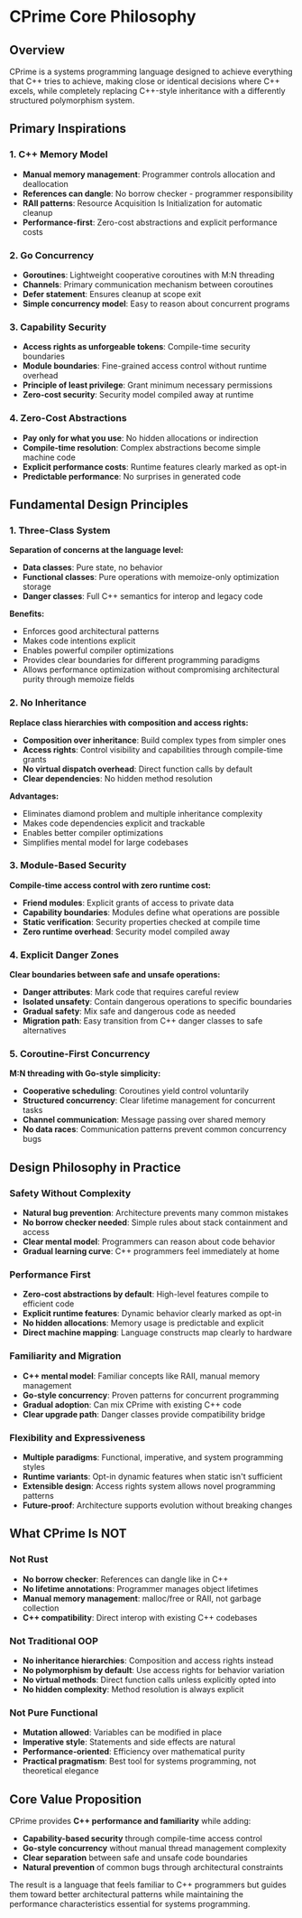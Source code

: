 # CPrime Core Philosophy

## Overview

CPrime is a systems programming language designed to achieve everything that C++ tries to achieve, making close or identical decisions where C++ excels, while completely replacing C++-style inheritance with a differently structured polymorphism system.

## Primary Inspirations

### 1. C++ Memory Model
- **Manual memory management**: Programmer controls allocation and deallocation
- **References can dangle**: No borrow checker - programmer responsibility
- **RAII patterns**: Resource Acquisition Is Initialization for automatic cleanup
- **Performance-first**: Zero-cost abstractions and explicit performance costs

### 2. Go Concurrency
- **Goroutines**: Lightweight cooperative coroutines with M:N threading
- **Channels**: Primary communication mechanism between coroutines
- **Defer statement**: Ensures cleanup at scope exit
- **Simple concurrency model**: Easy to reason about concurrent programs

### 3. Capability Security
- **Access rights as unforgeable tokens**: Compile-time security boundaries
- **Module boundaries**: Fine-grained access control without runtime overhead
- **Principle of least privilege**: Grant minimum necessary permissions
- **Zero-cost security**: Security model compiled away at runtime

### 4. Zero-Cost Abstractions
- **Pay only for what you use**: No hidden allocations or indirection
- **Compile-time resolution**: Complex abstractions become simple machine code
- **Explicit performance costs**: Runtime features clearly marked as opt-in
- **Predictable performance**: No surprises in generated code

## Fundamental Design Principles

### 1. Three-Class System
**Separation of concerns at the language level:**
- **Data classes**: Pure state, no behavior
- **Functional classes**: Pure operations with memoize-only optimization storage
- **Danger classes**: Full C++ semantics for interop and legacy code

**Benefits:**
- Enforces good architectural patterns
- Makes code intentions explicit  
- Enables powerful compiler optimizations
- Provides clear boundaries for different programming paradigms
- Allows performance optimization without compromising architectural purity through memoize fields

### 2. No Inheritance
**Replace class hierarchies with composition and access rights:**
- **Composition over inheritance**: Build complex types from simpler ones
- **Access rights**: Control visibility and capabilities through compile-time grants
- **No virtual dispatch overhead**: Direct function calls by default
- **Clear dependencies**: No hidden method resolution

**Advantages:**
- Eliminates diamond problem and multiple inheritance complexity
- Makes code dependencies explicit and trackable
- Enables better compiler optimizations
- Simplifies mental model for large codebases

### 3. Module-Based Security  
**Compile-time access control with zero runtime cost:**
- **Friend modules**: Explicit grants of access to private data
- **Capability boundaries**: Modules define what operations are possible
- **Static verification**: Security properties checked at compile time
- **Zero runtime overhead**: Security model compiled away

### 4. Explicit Danger Zones
**Clear boundaries between safe and unsafe operations:**
- **Danger attributes**: Mark code that requires careful review
- **Isolated unsafety**: Contain dangerous operations to specific boundaries
- **Gradual safety**: Mix safe and dangerous code as needed
- **Migration path**: Easy transition from C++ danger classes to safe alternatives

### 5. Coroutine-First Concurrency
**M:N threading with Go-style simplicity:**
- **Cooperative scheduling**: Coroutines yield control voluntarily
- **Structured concurrency**: Clear lifetime management for concurrent tasks
- **Channel communication**: Message passing over shared memory
- **No data races**: Communication patterns prevent common concurrency bugs

## Design Philosophy in Practice

### Safety Without Complexity
- **Natural bug prevention**: Architecture prevents many common mistakes
- **No borrow checker needed**: Simple rules about stack containment and access
- **Clear mental model**: Programmers can reason about code behavior
- **Gradual learning curve**: C++ programmers feel immediately at home

### Performance First
- **Zero-cost abstractions by default**: High-level features compile to efficient code
- **Explicit runtime features**: Dynamic behavior clearly marked as opt-in
- **No hidden allocations**: Memory usage is predictable and explicit
- **Direct machine mapping**: Language constructs map clearly to hardware

### Familiarity and Migration
- **C++ mental model**: Familiar concepts like RAII, manual memory management
- **Go-style concurrency**: Proven patterns for concurrent programming  
- **Gradual adoption**: Can mix CPrime with existing C++ code
- **Clear upgrade path**: Danger classes provide compatibility bridge

### Flexibility and Expressiveness
- **Multiple paradigms**: Functional, imperative, and system programming styles
- **Runtime variants**: Opt-in dynamic features when static isn't sufficient
- **Extensible design**: Access rights system allows novel programming patterns
- **Future-proof**: Architecture supports evolution without breaking changes

## What CPrime Is NOT

### Not Rust
- **No borrow checker**: References can dangle like in C++
- **No lifetime annotations**: Programmer manages object lifetimes
- **Manual memory management**: malloc/free or RAII, not garbage collection
- **C++ compatibility**: Direct interop with existing C++ codebases

### Not Traditional OOP
- **No inheritance hierarchies**: Composition and access rights instead
- **No polymorphism by default**: Use access rights for behavior variation
- **No virtual methods**: Direct function calls unless explicitly opted into
- **No hidden complexity**: Method resolution is always explicit

### Not Pure Functional
- **Mutation allowed**: Variables can be modified in place
- **Imperative style**: Statements and side effects are natural
- **Performance-oriented**: Efficiency over mathematical purity
- **Practical pragmatism**: Best tool for systems programming, not theoretical elegance

## Core Value Proposition

CPrime provides **C++ performance and familiarity** while adding:
- **Capability-based security** through compile-time access control
- **Go-style concurrency** without manual thread management complexity
- **Clear separation** between safe and unsafe code boundaries
- **Natural prevention** of common bugs through architectural constraints

The result is a language that feels familiar to C++ programmers but guides them toward better architectural patterns while maintaining the performance characteristics essential for systems programming.